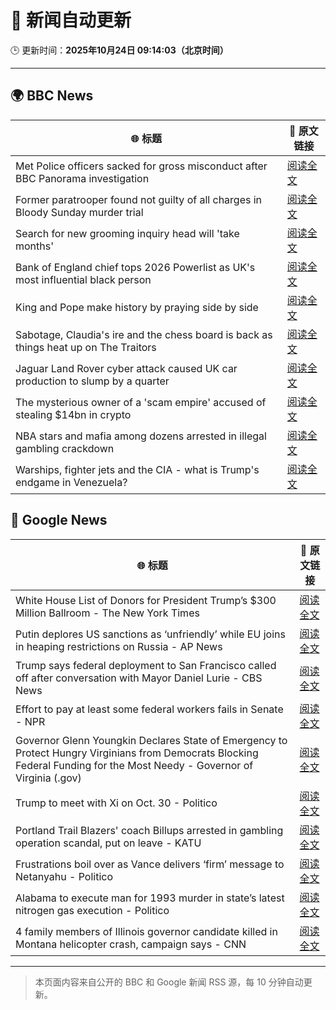 # 🧠 新闻自动更新

🕒 更新时间：**2025年10月24日 09:14:03（北京时间）**

---

## 🌍 BBC News

| 🌐 标题 | 🔗 原文链接 |
|--------|-------------|
| Met Police officers sacked for gross misconduct after BBC Panorama investigation | [阅读全文](https://www.bbc.com/news/articles/cy0kynx59v0o?at_medium=RSS&at_campaign=rss) |
| Former paratrooper found not guilty of all charges in Bloody Sunday murder trial | [阅读全文](https://www.bbc.com/news/articles/c993nlken18o?at_medium=RSS&at_campaign=rss) |
| Search for new grooming inquiry head will 'take months' | [阅读全文](https://www.bbc.com/news/articles/cvgwnqeq5z0o?at_medium=RSS&at_campaign=rss) |
| Bank of England chief tops 2026 Powerlist as UK's most influential black person | [阅读全文](https://www.bbc.com/news/articles/cwy7gn1979go?at_medium=RSS&at_campaign=rss) |
| King and Pope make history by praying side by side | [阅读全文](https://www.bbc.com/news/articles/cnve5mdze8yo?at_medium=RSS&at_campaign=rss) |
| Sabotage, Claudia's ire and the chess board is back as things heat up on The Traitors | [阅读全文](https://www.bbc.com/news/articles/c1m3epre5d9o?at_medium=RSS&at_campaign=rss) |
| Jaguar Land Rover cyber attack caused UK car production to slump by a quarter | [阅读全文](https://www.bbc.com/news/articles/cvgmp1prnv0o?at_medium=RSS&at_campaign=rss) |
| The mysterious owner of a 'scam empire' accused of stealing $14bn in crypto | [阅读全文](https://www.bbc.com/news/articles/c70jz8e00g1o?at_medium=RSS&at_campaign=rss) |
| NBA stars and mafia among dozens arrested in illegal gambling crackdown | [阅读全文](https://www.bbc.com/news/articles/cvgmpp3x5x5o?at_medium=RSS&at_campaign=rss) |
| Warships, fighter jets and the CIA - what is Trump's endgame in Venezuela? | [阅读全文](https://www.bbc.com/news/articles/c4gp2lxz75eo?at_medium=RSS&at_campaign=rss) |

## 📰 Google News

| 🌐 标题 | 🔗 原文链接 |
|--------|-------------|
| White House List of Donors for President Trump’s $300 Million Ballroom - The New York Times | [阅读全文](https://news.google.com/rss/articles/CBMihAFBVV95cUxPQ0hsSzhuajJRdFVib0RzV3ZzdFl4Q2Fubm9kc3czU1R1OWxnVjJqS200R2xSVTV4V2ZxQVJZRFhfRGxpR2xRN1RjcG1HbFJyaHkzN1IzLVdfd0NZZ1JPUlFvUmpXYUdKQzJ4S0wyUExLS0VybjIwZEw3REJNZTNCOWZPQUg?oc=5) |
| Putin deplores US sanctions as ‘unfriendly’ while EU joins in heaping restrictions on Russia - AP News | [阅读全文](https://news.google.com/rss/articles/CBMinwFBVV95cUxPa05xVUJjUW90bVZHcW43RUozTzZJOVpnb0hqbFhsQXpfaC1MaEdGYzJEZ3c1MkZMMExkNWMtbS14bmxORmotV2NPaWhsSlVpUXVTUFh1c3FmVndGdzBxSXNPejA5TzZZRnRZNHctbFZ0a3lNZlctZUxta25oVEdoX1R6TmxaOUV0U0FfRWd2dE1GZ1M4aGIzZXdhd2VMRFU?oc=5) |
| Trump says federal deployment to San Francisco called off after conversation with Mayor Daniel Lurie - CBS News | [阅读全文](https://news.google.com/rss/articles/CBMiyAFBVV95cUxPRTREcC1OZDdfV1NXaXc3clJ1ZkJTc1R0TmdXcWR1SVJwbFVYZFV5aEk1eklrR2h0N0dSVTFvcFpXcFl0TW1HY3RILVNNN0F5b1FFNW5yUk5jbXNndWlRZWJZcUlXSlBxVlBRY1NlMDZIQWFiSkhJaTF6WG52T05ycExsU2NJcG1fN3V2QWpHT3J4NC1zMXV0VHZ5cFJNMlZXS1B4dDgyMHdWcHl4Ym5YR0xGNXB0UmVjYkx1VU1JeS1lbVVUSkpzZQ?oc=5) |
| Effort to pay at least some federal workers fails in Senate - NPR | [阅读全文](https://news.google.com/rss/articles/CBMidkFVX3lxTFBOOHhJZkFSZGRyTklQMnl4d0k4MVkzc1JQdThuTTZBeTZ6U3BLMGhlZHZtekFzUzFZVU1NNGtySVBmQ3dNNXRsVERfVUNBdk03blNZY215aEFWb2RQWXpfOXo2SnZrVF9qaUkxY0hydjZRbG03S3c?oc=5) |
| Governor Glenn Youngkin Declares State of Emergency to Protect Hungry Virginians from Democrats Blocking Federal Funding for the Most Needy - Governor of Virginia (.gov) | [阅读全文](https://news.google.com/rss/articles/CBMilAFBVV95cUxOMTN4eElkS19YVngwdkNiazFxX3FWMC1kQndGNXY2cXFiRGw0eWw3bksxXzIyU3RpTl9jZXJKb1B4UkpCQjdjQURDQmJaMXdhbjJJeHdSVXBZY2t3RzdPNzBxX3didmZDOE5qNjQtX2NLQmh0LWhPTHdxRkJwMzZkUE9YWGo2WU94eEpVcWdsZm9OTjdM?oc=5) |
| Trump to meet with Xi on Oct. 30 - Politico | [阅读全文](https://news.google.com/rss/articles/CBMihwFBVV95cUxQTEVaRURFN0hISld3a2wzSHpZLXFPZkh5VHFCLVpDR04tVk1XTW9JS2lial84UjFfWHRRMHc2NEpZNnhuZjlSaFBpUjRRVGdCZ2tsVjdjZnBJM1JQNDNfVXUzdC1uOG5kYjJsUkNhcmNTZ253MzVTUFhJMXNrUkFaY2tIeWRralk?oc=5) |
| Portland Trail Blazers' coach Billups arrested in gambling operation scandal, put on leave - KATU | [阅读全文](https://news.google.com/rss/articles/CBMi0gFBVV95cUxOc2dhejhyMzBaUmlMdTJ1MTV0bHZoWFRaTUJldUQ2NTBycm8tRERvSzNSdGwtcjVtY2dvYWhCOTh6TEJ6SG9HRTRWMW1UdkRBQVJzdjIwQUlkQkozV3YyQjQzOTlaZW5wM3dGdU1WbW9fOGxOa1BZWDRGTlhJRnUtSDlUSGJ6OEZqLWEtaGJ6V3N3RS1tY2NVLW9CMXFoSFZBWTJnYWZkLVVLUG9jZWlwSGd6Y0QzZ2JEbWhQdVBicXZLRFlScU1hLWZMTkZDM0V0cVE?oc=5) |
| Frustrations boil over as Vance delivers ‘firm’ message to Netanyahu - Politico | [阅读全文](https://news.google.com/rss/articles/CBMitwFBVV95cUxOX1hYOEU5WHBZMHd6VzJJdDl0SzlrWDdEZGxpUmdZRzhBRGdRS3pjWU0zOUt6N1Rmbm1acWM0RWxnLWd1ZW1vQjcyb2xiLWh1X3V2U09ZOEY0VVV1Ylc3OUFCR21qelJCdGtEOHFRcnV0bWVLRlQ5QjdpQkFqbWRZUkp5N1VILXgxQ1FheW1FdGdBTzMwaFZyODVtYnhELXEyeVdERnQ4TmZCRTNJTll6bnlLU0RHbDQ?oc=5) |
| Alabama to execute man for 1993 murder in state’s latest nitrogen gas execution - Politico | [阅读全文](https://news.google.com/rss/articles/CBMixwFBVV95cUxQMjFCNzl6eWV0X1A3UzVveTZQR2hHWWw3LXdzZ1c3NHNlbnpsQ2gwcVN1aE1pYjg4UUlaem42MFhBSm5KVkFQUUN2cGZmR1RYMy11ZXdoczhZdU1QMldtdWF4NFVlSEVod0NjcmtKTDF6bFVWTWhOWVhwR0pneTBHOTdhbTNaaER3NTkzN2ZSUk05UFBza2k0NTQ5ME0yRzVrVE00Ukl3cDR6MFI3VXRrLUNUODkySjNzTUZCNTAzeE9oQWlWLTh3?oc=5) |
| 4 family members of Illinois governor candidate killed in Montana helicopter crash, campaign says - CNN | [阅读全文](https://news.google.com/rss/articles/CBMigAFBVV95cUxOYzE4czZod1ozREROOGVXRF9SZzEyN2Izc3hPRHZhaC1kMlBmR2lTblFhbHQ4d2NMN25oYWdJdTl5RGNiTmFYN2xsVDd0cllUVnZXNThuVm1INXpVaFZ4SnBkR3VrYmRiSURIeWI0TGNhOTdmS3NOVndiV1d4U2pQVQ?oc=5) |

---
> 本页面内容来自公开的 BBC 和 Google 新闻 RSS 源，每 10 分钟自动更新。